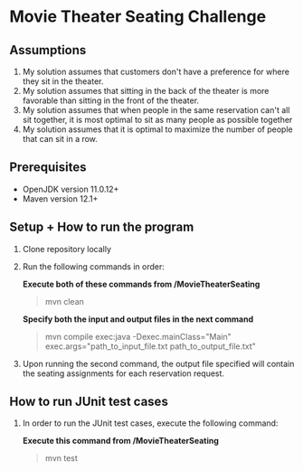 
# **Movie Theater Seating Challenge**
## Assumptions
1. My solution assumes that customers don't have a preference for where they sit in the theater.
2. My solution assumes that sitting in the back of the theater is more favorable than sitting in the front of the theater.
3. My solution assumes that when people in the same reservation can't all sit together, it is most optimal to sit as many people as possible together
4. My solution assumes that it is optimal to maximize the number of people that can sit in a row.
## Prerequisites
* OpenJDK version 11.0.12+
* Maven version 12.1+

## **Setup + How to run the program**
1. Clone repository locally
2. Run the following commands in order:


   **Execute both of these commands from /MovieTheaterSeating**

   > mvn clean

   **Specify both the input and output files in the next command**

   > mvn compile exec:java -Dexec.mainClass="Main" exec.args="path_to_input_file.txt path_to_output_file.txt"
4. Upon running the second command, the output file specified will contain the seating assignments for each reservation request.

## How to run JUnit test cases
1. In order to run the JUnit test cases, execute the following command:
   
   
   **Execute this command from /MovieTheaterSeating**
   > mvn test




